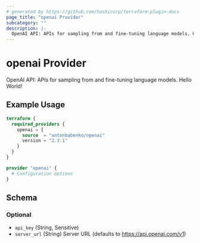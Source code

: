 ```yaml
---
# generated by https://github.com/hashicorp/terraform-plugin-docs
page_title: "openai Provider"
subcategory: ""
description: |-
  OpenAI API: APIs for sampling from and fine-tuning language models. Hello World!
---
```


# openai Provider

OpenAI API: APIs for sampling from and fine-tuning language models. Hello World!

## Example Usage

```terraform
terraform {
  required_providers {
    openai = {
      source  = "antonbabenko/openai"
      version = "2.3.1"
    }
  }
}

provider "openai" {
  # Configuration options
}
```

<!-- schema generated by tfplugindocs -->
## Schema

### Optional

- `api_key` (String, Sensitive)
- `server_url` (String) Server URL (defaults to https://api.openai.com/v1)
